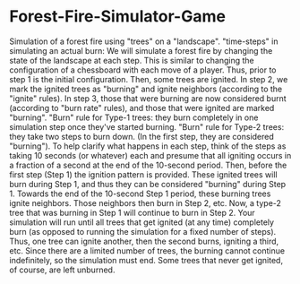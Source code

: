# Forest-Fire-Simulator-Game
Simulation of a forest fire using "trees" on a "landscape". "time-steps" in simulating an actual burn:  We will simulate a forest fire by changing the state of the landscape at each step. This is similar to changing the configuration of a chessboard with each move of a player. Thus, prior to step 1 is the initial configuration. Then, some trees are ignited. In step 2, we mark the ignited trees as "burning" and ignite neighbors (according to the "ignite" rules). In step 3, those that were burning are now considered burnt (according to "burn rate" rules), and those that were ignited are marked "burning". "Burn" rule for Type-1 trees: they burn completely in one simulation step once they've started burning. "Burn" rule for Type-2 trees: they take two steps to burn down. (In the first step, they are considered "burning"). To help clarify what happens in each step, think of the steps as taking 10 seconds (or whatever) each and presume that all igniting occurs in a fraction of a second at the end of the 10-second period. Then, before the first step (Step 1) the ignition pattern is provided. These ignited trees will burn during Step 1, and thus they can be considered "burning" during Step 1. Towards the end of the 10-second Step 1 period, these burning trees ignite neighbors. Those neighbors then burn in Step 2, etc. Now, a type-2 tree that was burning in Step 1 will continue to burn in Step 2. Your simulation will run until all trees that get ignited (at any time) completely burn (as opposed to running the simulation for a fixed number of steps). Thus, one tree can ignite another, then the second burns, igniting a third, etc. Since there are a limited number of trees, the burning cannot continue indefinitely, so the simulation must end. Some trees that never get ignited, of course, are left unburned.
